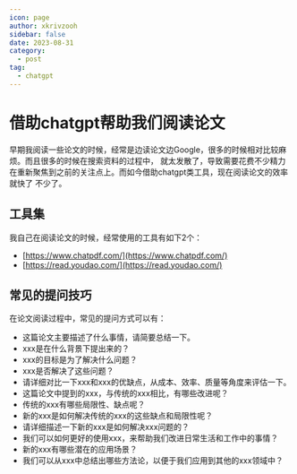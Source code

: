 ```yaml
---
icon: page
author: xkrivzooh
sidebar: false
date: 2023-08-31
category:
  - post
tag:
  - chatgpt
---
```


# 借助chatgpt帮助我们阅读论文

早期我阅读一些论文的时候，经常是边读论文边Google，很多的时候相对比较麻烦。而且很多的时候在搜索资料的过程中，
就太发散了，导致需要花费不少精力在重新聚焦到之前的关注点上。而如今借助chatgpt类工具，现在阅读论文的效率就快了
不少了。

## 工具集

我自己在阅读论文的时候，经常使用的工具有如下2个：

- [https://www.chatpdf.com/](https://www.chatpdf.com/)
- [https://read.youdao.com/](https://read.youdao.com/)

## 常见的提问技巧

在论文阅读过程中，常见的提问方式可以有：

- 这篇论文主要描述了什么事情，请简要总结一下。
- xxx是在什么背景下提出来的？
- xxx的目标是为了解决什么问题？
- xxx是否解决了这些问题？
- 请详细对比一下xxx和xxx的优缺点，从成本、效率、质量等角度来评估一下。
- 这篇论文中提到的xxx，与传统的xxx相比，有哪些改进呢？
- 传统的xxx有哪些局限性、缺点呢？
- 新的xxx是如何解决传统的xxx的这些缺点和局限性呢？
- 请详细描述一下新的xxx是如何解决xxx问题的？
- 我们可以如何更好的使用xxx，来帮助我们改进日常生活和工作中的事情？
- 新的xxx有哪些潜在的应用场景？
- 我们可以从xxx中总结出哪些方法论，以便于我们应用到其他的xxx领域中？